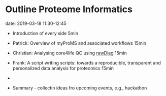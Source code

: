 # Outline Proteome Informatics  

date: 2019-03-18 11:30-12:45

* Introduction of every side 5min

* Patrick: Overview of myProMS and associated workflows 15min

* Christian: Analysing core4life QC using [rawDiag](https://github.com/fgcz/rawDiag) 15min

* Frank: A script writing scripts: towards a reproducible, transparent and personalized data analysis for proteomics 15min

*

* Summary - collectin ideas fro upcoming events, e.g., hackathon


